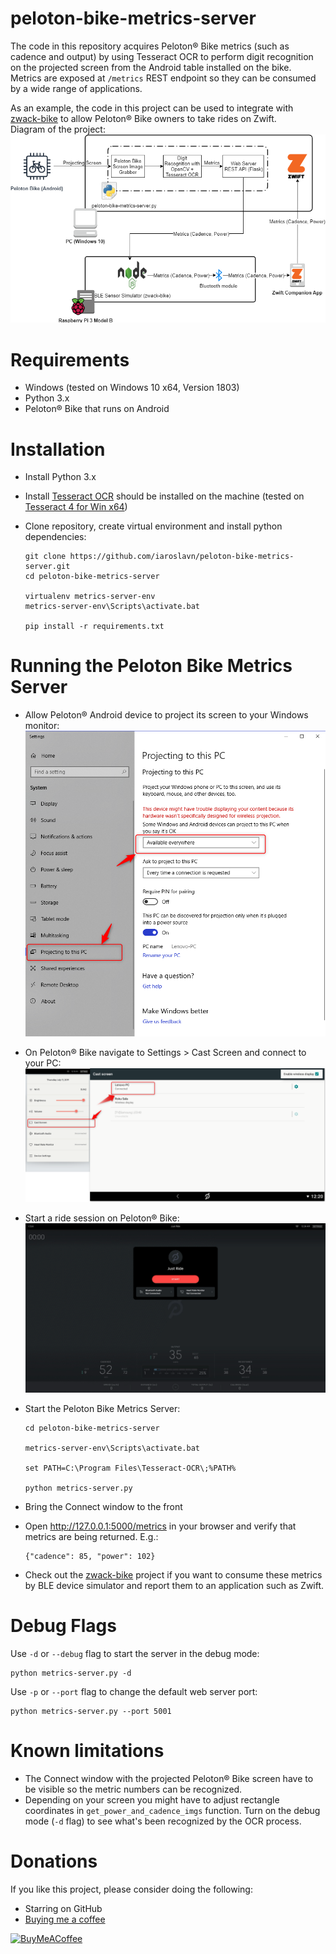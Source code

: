 # peloton-bike-metrics-server

The code in this repository acquires Peloton® Bike metrics (such as cadence and output) by using Tesseract OCR to perform digit recognition on the projected screen from the Android table installed on the bike.  
Metrics are exposed at `/metrics` REST endpoint so they can be consumed by a wide range of applications.

As an example, the code in this project can be used to integrate with [zwack-bike](https://github.com/iaroslavn/zwack-bike) to allow Peloton® Bike owners to take rides on Zwift.  
Diagram of the project:  
![Diagram of the project](./img/peloton-bike-zwift-diagram.png)


# Requirements

  * Windows (tested on Windows 10 x64, Version 1803)
  * Python 3.x
  * Peloton® Bike that runs on Android

# Installation

  * Install Python 3.x
  * Install [Tesseract OCR](https://github.com/tesseract-ocr/tesseract) should be installed on the machine (tested on [Tesseract 4 for Win x64](https://digi.bib.uni-mannheim.de/tesseract/tesseract-ocr-w64-setup-v4.1.0-elag2019.exe))
  * Clone repository, create virtual environment and install python dependencies:

        git clone https://github.com/iaroslavn/peloton-bike-metrics-server.git
        cd peloton-bike-metrics-server

        virtualenv metrics-server-env
        metrics-server-env\Scripts\activate.bat
        
        pip install -r requirements.txt

# Running the Peloton Bike Metrics Server

  * Allow Peloton® Android device to project its screen to your Windows monitor:
  ![Setup Step 1](./img/setup_step_01.png)
  * On Peloton® Bike navigate to Settings > Cast Screen and connect to your PC:
  ![Setup Step 2](./img/setup_step_02.png)
  * Start a ride session on Peloton® Bike:
  ![Setup Step 3](./img/setup_step_03.png)
  * Start the Peloton Bike Metrics Server:

        cd peloton-bike-metrics-server

        metrics-server-env\Scripts\activate.bat

        set PATH=C:\Program Files\Tesseract-OCR\;%PATH%

        python metrics-server.py
  * Bring the Connect window to the front
  * Open http://127.0.0.1:5000/metrics in your browser and verify that metrics are being returned. E.g.:

        {"cadence": 85, "power": 102}
  * Check out the [zwack-bike](https://github.com/iaroslavn/zwack-bike) project if you want to consume these metrics by BLE device simulator and report them to an application such as Zwift.

# Debug Flags

Use `-d` or `--debug` flag to start the server in the debug mode:

    python metrics-server.py -d

Use `-p` or `--port` flag to change the default web server port:

    python metrics-server.py --port 5001

# Known limitations

* The Connect window with the projected Peloton® Bike screen have to be visible so the metric numbers can be recognized.
* Depending on your screen you might have to adjust rectangle coordinates in `get_power_and_cadence_imgs` function. Turn on the debug mode (`-d` flag) to see what's been recognized by the OCR process.

# Donations

If you like this project, please consider doing the following:
* Starring on GitHub
* [Buying me a coffee](https://www.buymeacoffee.com/iaroslav)

[![BuyMeACoffee](https://www.buymeacoffee.com/assets/img/custom_images/orange_img.png)](https://www.buymeacoffee.com/iaroslav)